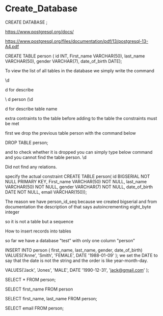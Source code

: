 # Create_Database

CREATE DATABASE <name of database>;
  
  https://www.postgresql.org/docs/
  
  
  https://www.postgresql.org/files/documentation/pdf/13/postgresql-13-A4.pdf
  
CREATE TABLE person (
id INT, 
First_name VARCHAR(50),
last_name VARCHAR(50),
gender VARCHAR(7),
date_of_birth DATE);

To view the list of all tables in the database we simply write the command

\d

d for describe

\ d person (\d <table name>
  
d for describe table name 
  
  
extra contraints to the table before adding to the table the constraints must be met

first we drop the previous table person with the command below 

DROP TABLE person;

and to check whether it is dropped you can simply type below command and you cannot find the table person. 
\d

Did not find any relations. 




specify the actual constraint
CREATE TABLE person(
id BIGSERIAL NOT NULL PRIMARY KEY, 
First_name VARCHAR(50) NOT NULL,
last_name VARCHAR(50) NOT NULL,
gender VARCHAR(7) NOT NULL,
date_of_birth DATE NOT NULL,
email VARCHAR(150));


The reason we have person_id_seq because we created bigserial and from documentation the description of that says autoincrementing eight_byte integer

so it is not a table but a sequence


How to insert records into tables

so far we have a database "test" with only one column "person"

INSERT INTO person ( 
first_name,
last_name, 
gender, 
date_of_birth)
VALUES('Anne', 'Smith', 'FEMALE', DATE '1988-01-09' );
we set the DATE to say that the date is not the string and the order is like year-month-day.

VALUES('Jack', 'Jones', 'MALE', DATE '1990-12-31', 'jack@gmail.com' );

SELECT * FROM person;

SELECT first_name FROM person

SELECT first_name, last_name FROM person;


SELECT email FROM person;

